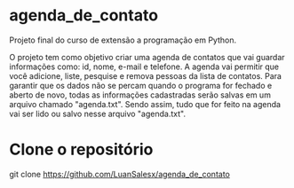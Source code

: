 # agenda_de_contato
Projeto final do curso de extensão a programação em Python.

O projeto tem como objetivo criar uma agenda de contatos que vai guardar informações como: id, nome, e-mail e telefone. A agenda vai permitir que você adicione, liste, pesquise e remova pessoas da lista de contatos. Para garantir que os dados não se percam quando o programa for fechado e aberto de novo, todas as informações cadastradas serão salvas em um arquivo chamado "agenda.txt". Sendo assim, tudo que for feito na agenda vai ser lido ou salvo nesse arquivo "agenda.txt".

# Clone o repositório
git clone https://github.com/LuanSalesx/agenda_de_contato

